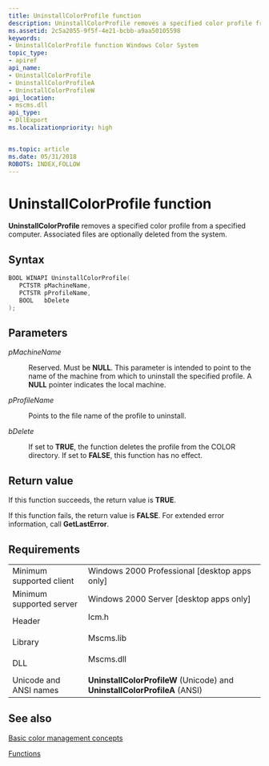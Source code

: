 ```yaml
---
title: UninstallColorProfile function
description: UninstallColorProfile removes a specified color profile from a specified computer. Associated files are optionally deleted from the system.
ms.assetid: 2c5a2055-9f5f-4e21-bcbb-a9aa50105598
keywords:
- UninstallColorProfile function Windows Color System
topic_type:
- apiref
api_name:
- UninstallColorProfile
- UninstallColorProfileA
- UninstallColorProfileW
api_location:
- mscms.dll
api_type:
- DllExport
ms.localizationpriority: high


ms.topic: article
ms.date: 05/31/2018
ROBOTS: INDEX,FOLLOW
---
```


# UninstallColorProfile function

**UninstallColorProfile** removes a specified color profile from a specified computer. Associated files are optionally deleted from the system.

## Syntax


```C++
BOOL WINAPI UninstallColorProfile(
   PCTSTR pMachineName,
   PCTSTR pProfileName,
   BOOL   bDelete
);
```



## Parameters

<dl> <dt>

*pMachineName* 
</dt> <dd>

Reserved. Must be **NULL**. This parameter is intended to point to the name of the machine from which to uninstall the specified profile. A **NULL** pointer indicates the local machine.

</dd> <dt>

*pProfileName* 
</dt> <dd>

Points to the file name of the profile to uninstall.

</dd> <dt>

*bDelete* 
</dt> <dd>

If set to **TRUE**, the function deletes the profile from the COLOR directory. If set to **FALSE**, this function has no effect.

</dd> </dl>

## Return value

If this function succeeds, the return value is **TRUE**.

If this function fails, the return value is **FALSE**. For extended error information, call **GetLastError**.

## Requirements



|                                     |                                                                                       |
|-------------------------------------|---------------------------------------------------------------------------------------|
| Minimum supported client<br/> | Windows 2000 Professional \[desktop apps only\]<br/>                            |
| Minimum supported server<br/> | Windows 2000 Server \[desktop apps only\]<br/>                                  |
| Header<br/>                   | <dl> <dt>Icm.h</dt> </dl>      |
| Library<br/>                  | <dl> <dt>Mscms.lib</dt> </dl>  |
| DLL<br/>                      | <dl> <dt>Mscms.dll</dt> </dl>  |
| Unicode and ANSI names<br/>   | **UninstallColorProfileW** (Unicode) and **UninstallColorProfileA** (ANSI)<br/> |



## See also

<dl> <dt>

[Basic color management concepts](basic-color-management-concepts.md)
</dt> <dt>

[Functions](functions.md)
</dt> </dl>

 

 





